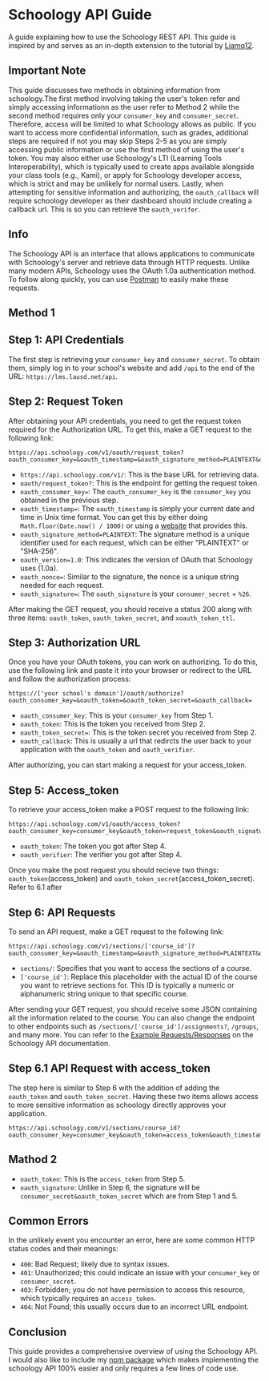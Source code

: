 # Schoology API Guide
A guide explaining how to use the Schoology REST API. This guide is inspired by and serves as an in-depth extension to the tutorial by [Liamq12](https://github.com/Liamq12/Schoology-API).

## Important Note
This guide discusses two methods in obtaining information from schoology.The first method involving taking the user's token refer and simply accessing informationn as the user refer to Method 2 while the second method requires only your `consumer_key` and `consumer_secret`. Therefore, access will be limited to what Schoology allows as public. If you want to access more confidential information, such as grades, additional steps are required if not you may skip Steps 2-5 as you are simply accessing public information or use the first method of using the user's token. You may alsoo either use Schoology's LTI (Learning Tools Interoperability), which is typically used to create apps available alongside your class tools (e.g., Kami), or apply for Schoology developer access, which is strict and may be unlikely for normal users. Lastly, when attempting for sensitive information and authorizing, the `oauth_callback` will require schoology developer as their dashboard should include creating a callback url. This is so you can retrieve the `oauth_verifer`.

## Info
The Schoology API is an interface that allows applications to communicate with Schoology's server and retrieve data through HTTP requests. Unlike many modern APIs, Schoology uses the OAuth 1.0a authentication method. To follow along quickly, you can use [Postman](https://www.postman.com/) to easily make these requests.
## Method 1
## Step 1: API Credentials
The first step is retrieving your `consumer_key` and `consumer_secret`. To obtain them, simply log in to your school's website and add `/api` to the end of the URL: `https://lms.lausd.net/api`.

## Step 2: Request Token
After obtaining your API credentials, you need to get the request token required for the Authorization URL. To get this, make a GET request to the following link:

```
https://api.schoology.com/v1/oauth/request_token?oauth_consumer_key=&oauth_timestamp=&oauth_signature_method=PLAINTEXT&oauth_version=1.0&oauth_nonce=&oauth_signature=
```
- `https://api.schoology.com/v1/`: This is the base URL for retrieving data.
- `oauth/request_token?`: This is the endpoint for getting the request token.
- `oauth_consumer_key=`: The `oauth_consumer_key` is the `consumer_key` you obtained in the previous step.
- `oauth_timestamp=`: The `oauth_timestamp` is simply your current date and time in Unix time format. You can get this by either doing `Math.floor(Date.now() / 1000)` or using a [website](https://www.unixtimestamp.com/#:~:text=Epoch%20and%20unix%20timestamp%20converter%20for%20developers.%20Date%20and) that provides this.
- `oauth_signature_method=PLAINTEXT`: The signature method is a unique identifier used for each request, which can be either "PLAINTEXT" or "SHA-256".
- `oauth_version=1.0`: This indicates the version of OAuth that Schoology uses (1.0a).
- `oauth_nonce=`: Similar to the signature, the nonce is a unique string needed for each request.
- `oauth_signature=`: The `oauth_signature` is your `consumer_secret` + `%26`.

After making the GET request, you should receive a status 200 along with three items: `oauth_token`, `oauth_token_secret`, and `xoauth_token_ttl`.

## Step 3: Authorization URL
Once you have your OAuth tokens, you can work on authorizing. To do this, use the following link and paste it into your browser or redirect to the URL and follow the authorization process:

```
https://['your school's domain']/oauth/authorize?oauth_consumer_key=&oauth_token=&oauth_token_secret=&oauth_callback=
```
- `oauth_consumer_key`: This is your `consumer_key` from Step 1.
- `oauth_token`: This is the token you received from Step 2.
- `oauth_token_secret=`: This is the token secret you received from Step 2.
- `oauth_callback`: This is usually a url that redircts the user back to your application with the `oauth_token` and `oauth_verifier`.

After authorizing, you can start making a request for your access_token.

## Step 5: Access_token
To retrieve your access_token make a POST request to the following link:
```
https://api.schoology.com/v1/oauth/access_token?oauth_consumer_key=consumer_key&oauth_token=request_token&oauth_signature_method=PLAINTEXT&oauth_timestamp=timestamp&oauth_nonce=nonce&oauth_signature=signature&oauth_verifier=verifier
```
- `oauth_token`: The token you got after Step 4.
- `oauth_verifier`: The verifier you got after Step 4.

Once you make the post request you should recieve two things: `oauth_token`(access_token) and `oauth_token_secret`(access_token_secret). Refer to 6.1 after

## Step 6: API Requests
To send an API request, make a GET request to the following link:

```
https://api.schoology.com/v1/sections/['course_id']?oauth_consumer_key=&oauth_timestamp=&oauth_signature_method=PLAINTEXT&oauth_version=1.0&oauth_nonce=&oauth_signature=
```
- `sections/`: Specifies that you want to access the sections of a course.
- `['course_id']`: Replace this placeholder with the actual ID of the course you want to retrieve sections for. This ID is typically a numeric or alphanumeric string unique to that specific course.

After sending your GET request, you should receive some JSON containing all the information related to the course. You can also change the endpoint to other endpoints such as `/sections/['course_id']/assignments?`, `/groups`, and many more. You can refer to the [Example Requests/Responses](https://developers.schoology.com/api-documentation/example-requestsresponses/) on the Schoology API documentation.

## Step 6.1 API Request with access_token
The step here is similar to Step 6 with the addition of adding the `oauth_token` and `oauth_token_secret`. Having these two items allows access to more sensitive information as schoology directly approves your application.
```
https://api.schoology.com/v1/sections/course_id?oauth_consumer_key=consumer_key&oauth_token=access_token&oauth_timestamp=timestamp&oauth_signature_method=PLAINTEXT&oauth_version=1.0&oauth_nonce=nonce&oauth_signature=consumer_secret&access_token_secret
```
## Mathod 2
- `oauth_token`: This is the `access_token` from Step 5.
- `oauth_signature`: Unlike in Step 6, the signature will be `consumer_secret&oauth_token_secret` which are from Step 1 and 5.
## Common Errors
In the unlikely event you encounter an error, here are some common HTTP status codes and their meanings:
- `400`: Bad Request; likely due to syntax issues.
- `401`: Unauthorized; this could indicate an issue with your `consumer_key` or `consumer_secret`.
- `403`: Forbidden; you do not have permission to access this resource, which typically requires an `access_token`.
- `404`: Not Found; this usually occurs due to an incorrect URL endpoint.

## Conclusion
This guide provides a comprehensive overview of using the Schoology API. I would also like to include my [npm package](https://github.com/i-nek/Schoology-Wrapper) which makes implementing the schoology API 100% easier and only requires a few lines of code use.
